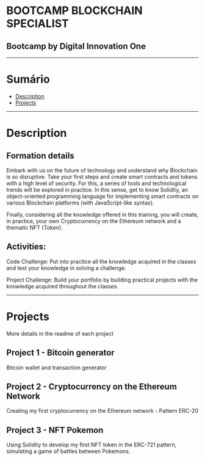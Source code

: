# BOOTCAMP BLOCKCHAIN SPECIALIST 
## Bootcamp by Digital Innovation One 
---

# Sumário

- [Description](#description)
- [Projects](#projects)

---

# Description

## Formation details

Embark with us on the future of technology and understand why Blockchain is so disruptive. Take your first steps and create smart contracts and tokens with a high level of security. For this, a series of tools and technological trends will be explored in practice. In this sense, get to know Solidity, an object-oriented programming language for implementing smart contracts on various Blockchain platforms (with JavaScript-like syntax).

Finally, considering all the knowledge offered in this training, you will create, in practice, your own Cryptocurrency on the Ethereum network and a thematic NFT (Token).


## Activities:

Code Challenge: Put into practice all the knowledge acquired in the classes and test your knowledge in solving a challenge.

Project Challenge: Build your portfolio by building practical projects with the knowledge acquired throughout the classes.

---

# Projects

More details in the readme of each project

## Project 1 - Bitcoin generator

Bitcoin wallet and transaction generator

## Project 2 - Cryptocurrency on the Ethereum Network

Creating my first cryptocurrency on the Ethereum network - Pattern ERC-20

## Project 3 - NFT Pokemon

Using Solidity to develop my first NFT token in the ERC-721 pattern, simulating a game of battles between Pokemons.

